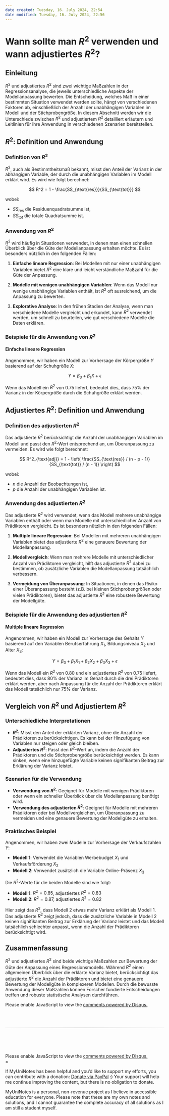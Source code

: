 ```yaml
---
date created: Tuesday, 16. July 2024, 22:54
date modified: Tuesday, 16. July 2024, 22:56
---
```


# Wann sollte man $R^2$ verwenden und wann adjustiertes $R^2$?

## Einleitung

$R^2$ und adjustiertes $R^2$ sind zwei wichtige Maßzahlen in der Regressionsanalyse, die jeweils unterschiedliche Aspekte der Modellanpassung bewerten. Die Entscheidung, welches Maß in einer bestimmten Situation verwendet werden sollte, hängt von verschiedenen Faktoren ab, einschließlich der Anzahl der unabhängigen Variablen im Modell und der Stichprobengröße. In diesem Abschnitt werden wir die Unterschiede zwischen $R^2$ und adjustiertem $R^2$ detailliert erläutern und Leitlinien für ihre Anwendung in verschiedenen Szenarien bereitstellen.

## $R^2$: Definition und Anwendung

### Definition von $R^2$

$R^2$, auch als Bestimmtheitsmaß bekannt, misst den Anteil der Varianz in der abhängigen Variable, der durch die unabhängigen Variablen im Modell erklärt wird. Es wird wie folgt berechnet:

$$
R^2 = 1 - \frac{SS_{\text{res}}}{SS_{\text{tot}}}
$$

wobei:

- $SS_{\text{res}}$ die Residuenquadratsumme ist,
- $SS_{\text{tot}}$ die totale Quadratsumme ist.

### Anwendung von $R^2$

$R^2$ wird häufig in Situationen verwendet, in denen man einen schnellen Überblick über die Güte der Modellanpassung erhalten möchte. Es ist besonders nützlich in den folgenden Fällen:

1. **Einfache lineare Regression**: Bei Modellen mit nur einer unabhängigen Variablen bietet $R^2$ eine klare und leicht verständliche Maßzahl für die Güte der Anpassung.
2. **Modelle mit wenigen unabhängigen Variablen**: Wenn das Modell nur wenige unabhängige Variablen enthält, ist $R^2$ oft ausreichend, um die Anpassung zu bewerten.

3. **Explorative Analyse**: In den frühen Stadien der Analyse, wenn man verschiedene Modelle vergleicht und erkundet, kann $R^2$ verwendet werden, um schnell zu beurteilen, wie gut verschiedene Modelle die Daten erklären.

### Beispiele für die Anwendung von $R^2$

#### Einfache lineare Regression

Angenommen, wir haben ein Modell zur Vorhersage der Körpergröße $Y$ basierend auf der Schuhgröße $X$:

$$
Y = \beta_0 + \beta_1 X + \epsilon
$$

Wenn das Modell ein $R^2$ von 0.75 liefert, bedeutet dies, dass 75% der Varianz in der Körpergröße durch die Schuhgröße erklärt werden.

## Adjustiertes $R^2$: Definition und Anwendung

### Definition des adjustierten $R^2$

Das adjustierte $R^2$ berücksichtigt die Anzahl der unabhängigen Variablen im Modell und passt den $R^2$-Wert entsprechend an, um Überanpassung zu vermeiden. Es wird wie folgt berechnet:

$$
R^2_{\text{adj}} = 1 - \left( \frac{SS_{\text{res}} / (n - p - 1)}{SS_{\text{tot}} / (n - 1)} \right)
$$

wobei:

- $n$ die Anzahl der Beobachtungen ist,
- $p$ die Anzahl der unabhängigen Variablen ist.

### Anwendung des adjustierten $R^2$

Das adjustierte $R^2$ wird verwendet, wenn das Modell mehrere unabhängige Variablen enthält oder wenn man Modelle mit unterschiedlicher Anzahl von Prädiktoren vergleicht. Es ist besonders nützlich in den folgenden Fällen:

1. **Multiple lineare Regression**: Bei Modellen mit mehreren unabhängigen Variablen bietet das adjustierte $R^2$ eine genauere Bewertung der Modellanpassung.
2. **Modellvergleich**: Wenn man mehrere Modelle mit unterschiedlicher Anzahl von Prädiktoren vergleicht, hilft das adjustierte $R^2$ dabei zu bestimmen, ob zusätzliche Variablen die Modellanpassung tatsächlich verbessern.

3. **Vermeidung von Überanpassung**: In Situationen, in denen das Risiko einer Überanpassung besteht (z.B. bei kleinen Stichprobengrößen oder vielen Prädiktoren), bietet das adjustierte $R^2$ eine robustere Bewertung der Modellgüte.

### Beispiele für die Anwendung des adjustierten $R^2$

#### Multiple lineare Regression

Angenommen, wir haben ein Modell zur Vorhersage des Gehalts $Y$ basierend auf den Variablen Berufserfahrung $X_1$, Bildungsniveau $X_2$ und Alter $X_3$:

$$
Y = \beta_0 + \beta_1 X_1 + \beta_2 X_2 + \beta_3 X_3 + \epsilon
$$

Wenn das Modell ein $R^2$ von 0.80 und ein adjustiertes $R^2$ von 0.75 liefert, bedeutet dies, dass 80% der Varianz im Gehalt durch die drei Prädiktoren erklärt werden, aber nach Anpassung für die Anzahl der Prädiktoren erklärt das Modell tatsächlich nur 75% der Varianz.

## Vergleich von $R^2$ und Adjustiertem $R^2$

### Unterschiedliche Interpretationen

- **$R^2$**: Misst den Anteil der erklärten Varianz, ohne die Anzahl der Prädiktoren zu berücksichtigen. Es kann bei der Hinzufügung von Variablen nur steigen oder gleich bleiben.
- **Adjustiertes $R^2$**: Passt den $R^2$-Wert an, indem die Anzahl der Prädiktoren und die Stichprobengröße berücksichtigt werden. Es kann sinken, wenn eine hinzugefügte Variable keinen signifikanten Beitrag zur Erklärung der Varianz leistet.

### Szenarien für die Verwendung

- **Verwendung von $R^2$**: Geeignet für Modelle mit wenigen Prädiktoren oder wenn ein schneller Überblick über die Modellanpassung benötigt wird.
- **Verwendung des adjustierten $R^2$**: Geeignet für Modelle mit mehreren Prädiktoren oder bei Modellvergleichen, um Überanpassung zu vermeiden und eine genauere Bewertung der Modellgüte zu erhalten.

### Praktisches Beispiel

Angenommen, wir haben zwei Modelle zur Vorhersage der Verkaufszahlen $Y$:

- **Modell 1**: Verwendet die Variablen Werbebudget $X_1$ und Verkaufsförderung $X_2$
- **Modell 2**: Verwendet zusätzlich die Variable Online-Präsenz $X_3$

Die $R^2$-Werte für die beiden Modelle sind wie folgt:

- **Modell 1**: $R^2 = 0.85$, adjustiertes $R^2 = 0.83$
- **Modell 2**: $R^2 = 0.87$, adjustiertes $R^2 = 0.82$

Hier zeigt das $R^2$, dass Modell 2 etwas mehr Varianz erklärt als Modell 1. Das adjustierte $R^2$ zeigt jedoch, dass die zusätzliche Variable in Modell 2 keinen signifikanten Beitrag zur Erklärung der Varianz leistet und das Modell tatsächlich schlechter anpasst, wenn die Anzahl der Prädiktoren berücksichtigt wird.

## Zusammenfassung

$R^2$ und adjustiertes $R^2$ sind beide wichtige Maßzahlen zur Bewertung der Güte der Anpassung eines Regressionsmodells. Während $R^2$ einen allgemeinen Überblick über die erklärte Varianz bietet, berücksichtigt das adjustierte $R^2$ die Anzahl der Prädiktoren und bietet eine genauere Bewertung der Modellgüte in komplexeren Modellen. Durch die bewusste Anwendung dieser Maßzahlen können Forscher fundierte Entscheidungen treffen und robuste statistische Analysen durchführen.

<!-- DISQUS SCRIPT COMMENT START -->

<!-- DISQUS RECOMMENDATION START -->

<div id="disqus_recommendations"></div>

<script> 
(function() { // REQUIRED CONFIGURATION VARIABLE: EDIT THE SHORTNAME BELOW
var d = document, s = d.createElement('script'); // IMPORTANT: Replace EXAMPLE with your forum shortname!
s.src = 'https://myuninotes.disqus.com/recommendations.js'; s.setAttribute('data-timestamp', +new Date());
(d.head || d.body).appendChild(s);
})();
</script>
<noscript>
Please enable JavaScript to view the 
<a href="https://disqus.com/?ref_noscript" rel="nofollow">
comments powered by Disqus.
</a>
</noscript>

<!-- DISQUS RECOMMENDATION END -->

<hr style="border: none; height: 2px; background: linear-gradient(to right, #f0f0f0, #ccc, #f0f0f0); margin-top: 4rem; margin-bottom: 5rem;">
<div id="disqus_thread"></div>
<script>
    /**
    *  RECOMMENDED CONFIGURATION VARIABLES: EDIT AND UNCOMMENT THE SECTION BELOW TO INSERT DYNAMIC VALUES FROM YOUR PLATFORM OR CMS.
    *  LEARN WHY DEFINING THESE VARIABLES IS IMPORTANT: https://disqus.com/admin/universalcode/#configuration-variables    */
    /*
    var disqus_config = function () {
    this.page.url = PAGE_URL;  // Replace PAGE_URL with your page's canonical URL variable
    this.page.identifier = PAGE_IDENTIFIER; // Replace PAGE_IDENTIFIER with your page's unique identifier variable
    };
    */
    (function() { // DON'T EDIT BELOW THIS LINE
    var d = document, s = d.createElement('script');
    s.src = 'https://myuninotes.disqus.com/embed.js';
    s.setAttribute('data-timestamp', +new Date());
    (d.head || d.body).appendChild(s);
    })();
</script>
<noscript>Please enable JavaScript to view the <a href="https://disqus.com/?ref_noscript">comments powered by Disqus.</a></noscript>

<!-- DISQUS SCRIPT COMMENT END -->

<!-- Modal START -->
<div id="myModal" class="modal">
  <div class="modal-content">
    <span id="closeModal" class="close">&times;</span>
    <p class="modal-text">
      If MyUniNotes has been helpful and you’d like to support my efforts, <span class="modal-highlight"> you can contribute with a donation: <a class="modal-dono-link" href="https://paypal.me/myuninotes4u">Donate via PayPal</a> :) </span> Your support will help me continue improving the content, but there is no obligation to donate.
    </p>
    <p class="modal-text">
      <span class="modal-highlight">MyUniNotes is a personal, non-revenue project as I believe in accessible education for everyone.</span> Please note that these are my own notes and solutions, and I cannot guarantee the complete accuracy of all solutions as I am still a student myself.
  </div>
</div>

<script>
  // JavaScript to display the modal on page load
  document.addEventListener('DOMContentLoaded', function() {
    // Generate a random number between 1 and 1
    // Wanted it to load with a adjustable probability for every page load but did not work, as DOM is loaded only once. Therefore now loading it every time website is visited and DOM is loaded.
    const randomNumber = Math.floor(Math.random() * 1) + 1; 
    // console.log(randomNumber)
    if (randomNumber === 1) {
      setTimeout(function() {
        const modal = document.getElementById('myModal');
        if (modal) {
          modal.classList.add('show');
        }
      }, 1000); // Adjust the delay as needed

      const closeModal = document.getElementById('closeModal');
      if (closeModal) {
        closeModal.addEventListener('click', function() {
          const modal = document.getElementById('myModal');
          if (modal) {
            modal.classList.remove('show');
          }
        });
      }
    } else {
      // Ensure the modal is hidden if the random number is not 1
      const modal = document.getElementById('myModal');
      if (modal) {
        modal.style.display = 'none';
      }
    }
  });
</script>
<!-- Modal END -->
